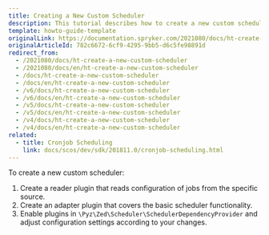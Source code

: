```yaml
---
title: Creating a New Custom Scheduler
description: This tutorial describes how to create a new custom scheduler.
template: howto-guide-template
originalLink: https://documentation.spryker.com/2021080/docs/ht-create-a-new-custom-scheduler
originalArticleId: 782c6672-6cf9-4295-9bb5-d6c5fe98891d
redirect_from:
  - /2021080/docs/ht-create-a-new-custom-scheduler
  - /2021080/docs/en/ht-create-a-new-custom-scheduler
  - /docs/ht-create-a-new-custom-scheduler
  - /docs/en/ht-create-a-new-custom-scheduler
  - /v6/docs/ht-create-a-new-custom-scheduler
  - /v6/docs/en/ht-create-a-new-custom-scheduler
  - /v5/docs/ht-create-a-new-custom-scheduler
  - /v5/docs/en/ht-create-a-new-custom-scheduler
  - /v4/docs/ht-create-a-new-custom-scheduler
  - /v4/docs/en/ht-create-a-new-custom-scheduler
related:
  - title: Cronjob Scheduling
    link: docs/scos/dev/sdk/201811.0/cronjob-scheduling.html
---
```


To create a new custom scheduler:

1. Create a reader plugin that reads configuration of jobs from the specific source.
2. Create an adapter plugin that covers the basic scheduler functionality.
3. Enable plugins in `\Pyz\Zed\Scheduler\SchedulerDependencyProvider` and adjust configuration settings according to your changes.


<!--*Last review date: Oct 29, 2019* by Oleksandr Myrnyi, Andrii Tserkovnyi-->


